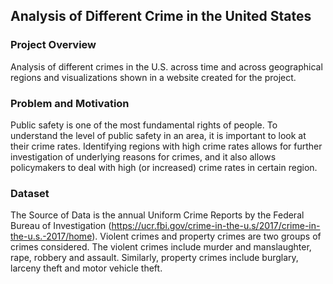 ## Analysis of Different Crime in the United States

### Project Overview
Analysis of different crimes in the U.S. across time and across geographical regions and visualizations shown in a website created for the project.

### Problem and Motivation
Public safety is one of the most fundamental rights of people. To understand the level of public safety in an area, it is important to look at their crime rates. Identifying regions with high crime rates allows for further investigation of underlying reasons for crimes, and it also allows policymakers to deal with high (or increased) crime rates in certain region.

### Dataset
The Source of Data is the annual Uniform Crime Reports by the Federal Bureau of Investigation (https://ucr.fbi.gov/crime-in-the-u.s/2017/crime-in-the-u.s.-2017/home). Violent crimes and property crimes are two groups of crimes considered. The violent crimes include murder and manslaughter, rape, robbery and assault. Similarly, property crimes include burglary, larceny theft and motor vehicle theft. 



